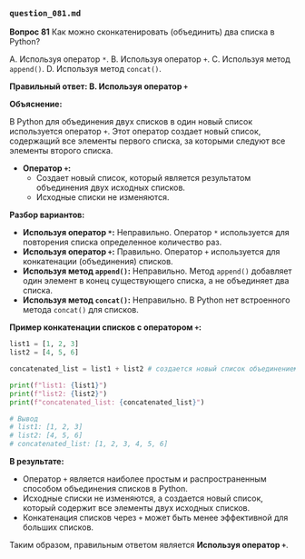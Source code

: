 ### `question_081.md`

**Вопрос 81** Как можно сконкатенировать (объединить) два списка в Python?

A. Используя оператор `*`. 
B. Используя оператор `+`. 
C. Используя метод `append()`. 
D. Используя метод `concat()`. 

**Правильный ответ: B. Используя оператор `+`**

**Объяснение:**

В Python для объединения двух списков в один новый список используется оператор `+`. Этот оператор создает новый список, содержащий все элементы первого списка, за которыми следуют все элементы второго списка.

*   **Оператор `+`:**
    *   Создает новый список, который является результатом объединения двух исходных списков.
    *   Исходные списки не изменяются.

**Разбор вариантов:**
*   **Используя оператор `*`:** Неправильно. Оператор `*` используется для повторения списка определенное количество раз.
*   **Используя оператор `+`:** Правильно. Оператор `+` используется для конкатенации (объединения) списков.
*   **Используя метод `append()`:** Неправильно. Метод `append()` добавляет один элемент в конец существующего списка, а не объединяет два списка.
*   **Используя метод `concat()`:** Неправильно. В Python нет встроенного метода `concat()` для списков.

**Пример конкатенации списков с оператором `+`:**

```python
list1 = [1, 2, 3]
list2 = [4, 5, 6]

concatenated_list = list1 + list2 # создается новый список объединением двух других

print(f"list1: {list1}")
print(f"list2: {list2}")
print(f"concatenated_list: {concatenated_list}")

# Вывод
# list1: [1, 2, 3]
# list2: [4, 5, 6]
# concatenated_list: [1, 2, 3, 4, 5, 6]
```

**В результате:**
*   Оператор `+` является наиболее простым и распространенным способом объединения списков в Python.
*   Исходные списки не изменяются, а создается новый список, который содержит все элементы двух исходных списков.
*   Конкатенация списков через `+` может быть менее эффективной для больших списков.

Таким образом, правильным ответом является **Используя оператор `+`**.

